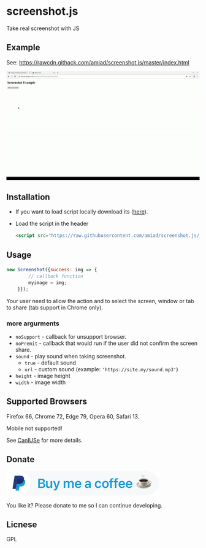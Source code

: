 # screenshot.js
Take real screenshot with JS

## Example
See: https://rawcdn.githack.com/amiad/screenshot.js/master/index.html

![example gif](https://raw.githubusercontent.com/amiad/screenshot.js/master/example.gif)

## Installation
* If you want to load script locally download its ([here](https://raw.githubusercontent.com/amiad/screenshot.js/master/screenshot.js)).
* Load the script in the header

  ```html
  <script src="https://raw.githubusercontent.com/amiad/screenshot.js/master/screenshot.js"></script>
  ```
  
## Usage
```js
new Screenshot({success: img => {
        // callback function
        myimage = img;
    }});
 ```
 Your user need to allow the action and to select the screen, window or tab to share (tab support in Chrome only).

### more argurments
* `noSupport` - callback for unsupport browser.
* `noPremit` - callback that would run if the user did not confirm the screen share.
* `sound` - play sound when taking screenshot.
  * `true` - default sound
  * `url` - custom sound (example: `'https://site.my/sound.mp3'`)
* `height` - image height 
* `width` - image width

## Supported Browsers
Firefox 66, Chrome 72, Edge 79, Opera 60, Safari 13.

Mobile not supported!

See [CanIUSe](https://caniuse.com/?search=getDisplayMedia) for more details.

## Donate
[![donate](https://github.com/everdrone/coolbadge/raw/master/badges/Paypal/Coffee/Blue/Short.png)](https://paypal.com/amiad)

You like it? Please donate to me so I can continue developing.

## Licnese
GPL
